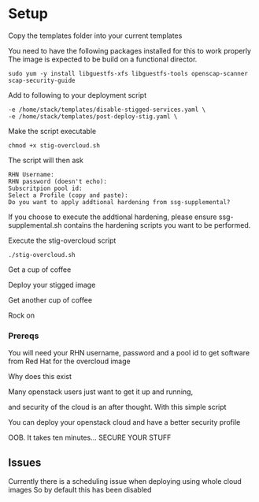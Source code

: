 # Setup
Copy the templates folder into your current templates

You need to have the following packages installed for this to work properly
The image is expected to be build on a functional director. 

    sudo yum -y install libguestfs-xfs libguestfs-tools openscap-scanner scap-security-guide

Add to following to your deployment script

    -e /home/stack/templates/disable-stigged-services.yaml \
    -e /home/stack/templates/post-deploy-stig.yaml \

Make the script executable

    chmod +x stig-overcloud.sh

The script will then ask

    RHN Username:
    RHN password (doesn't echo):
    Subscritpion pool id:
    Select a Profile (copy and paste):
    Do you want to apply addtional hardening from ssg-supplemental?

If you choose to execute the addtional hardening, please ensure ssg-supplemental.sh contains the hardening scripts you want to be performed. 

Execute the stig-overcloud script

    ./stig-overcloud.sh

Get a cup of coffee

Deploy your stigged image

Get another cup of coffee

Rock on

### Prereqs
You will need your RHN username, password and a pool id to get software from Red Hat for the overcloud image


Why does this exist

Many openstack users just want to get it up and running, 

and security of the cloud is an after thought. With this simple script

You can deploy your openstack cloud and have a better security profile

OOB. It takes ten minutes... SECURE YOUR STUFF


## Issues

Currently there is a scheduling issue when deploying using whole cloud images
So by default this has been disabled
